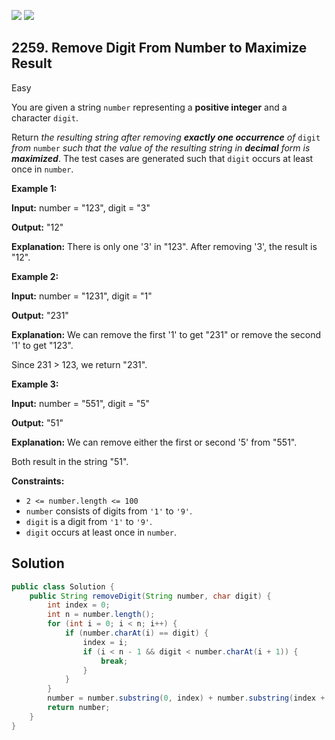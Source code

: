 [![](https://img.shields.io/github/stars/javadev/LeetCode-in-Java?label=Stars&style=flat-square)](https://github.com/javadev/LeetCode-in-Java)
[![](https://img.shields.io/github/forks/javadev/LeetCode-in-Java?label=Fork%20me%20on%20GitHub%20&style=flat-square)](https://github.com/javadev/LeetCode-in-Java/fork)

## 2259\. Remove Digit From Number to Maximize Result

Easy

You are given a string `number` representing a **positive integer** and a character `digit`.

Return _the resulting string after removing **exactly one occurrence** of_ `digit` _from_ `number` _such that the value of the resulting string in **decimal** form is **maximized**_. The test cases are generated such that `digit` occurs at least once in `number`.

**Example 1:**

**Input:** number = "123", digit = "3"

**Output:** "12"

**Explanation:** There is only one '3' in "123". After removing '3', the result is "12".

**Example 2:**

**Input:** number = "1231", digit = "1"

**Output:** "231"

**Explanation:** We can remove the first '1' to get "231" or remove the second '1' to get "123".

Since 231 > 123, we return "231".

**Example 3:**

**Input:** number = "551", digit = "5"

**Output:** "51"

**Explanation:** We can remove either the first or second '5' from "551".

Both result in the string "51".

**Constraints:**

*   `2 <= number.length <= 100`
*   `number` consists of digits from `'1'` to `'9'`.
*   `digit` is a digit from `'1'` to `'9'`.
*   `digit` occurs at least once in `number`.

## Solution

```java
public class Solution {
    public String removeDigit(String number, char digit) {
        int index = 0;
        int n = number.length();
        for (int i = 0; i < n; i++) {
            if (number.charAt(i) == digit) {
                index = i;
                if (i < n - 1 && digit < number.charAt(i + 1)) {
                    break;
                }
            }
        }
        number = number.substring(0, index) + number.substring(index + 1);
        return number;
    }
}
```